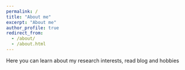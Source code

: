 ```yaml
---
permalink: /
title: "About me"
excerpt: "About me"
author_profile: true
redirect_from: 
  - /about/
  - /about.html
---
```


Here you can learn about my research interests, read blog and hobbies    



